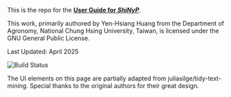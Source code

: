 This is the repo for the [**User Guide for _ShiNyP_**](https://teddyenn.github.io/ShiNyP-guide/).

This work, primarily authored by Yen-Hsiang Huang from the Department of Agronomy, National Chung Hsing University, Taiwan, is licensed under the GNU General Public License.

Last Updated: April 2025


![Build Status](https://img.shields.io/badge/build-passing-brightgreen?link=https%3A%2F%2Fgithub.com%2FTeddYenn%2FShiNyP-guide%2Factions)


The UI elements on this page are partially adapted from juliasilge/tidy-text-mining. Special thanks to the original authors for their great design.